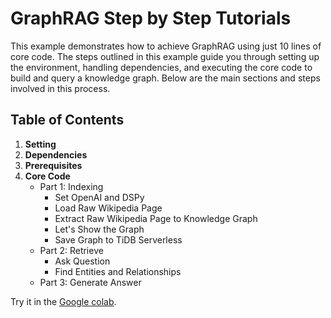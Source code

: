 # GraphRAG Step by Step Tutorials

This example demonstrates how to achieve GraphRAG using just 10 lines of core code. The steps outlined in this example guide you through setting up the environment, handling dependencies, and executing the core code to build and query a knowledge graph. Below are the main sections and steps involved in this process.

## Table of Contents

1. **Setting**
2. **Dependencies**
3. **Prerequisites**
4. **Core Code**
   - Part 1: Indexing
     - Set OpenAI and DSPy
     - Load Raw Wikipedia Page
     - Extract Raw Wikipedia Page to Knowledge Graph
     - Let's Show the Graph
     - Save Graph to TiDB Serverless
   - Part 2: Retrieve
     - Ask Question
     - Find Entities and Relationships
   - Part 3: Generate Answer


Try it in the [Google colab](https://colab.research.google.com/github/pingcap/tidb-vector-python/blob/main/examples/graphrag-step-by-step-tutorial/example.ipynb).
